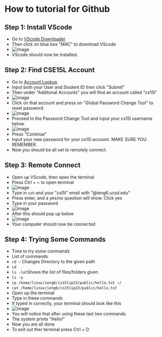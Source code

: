 # How to tutorial for Github
## Step 1: Install VScode
* Go to [VScode Downloader](https://code.visualstudio.com/download)
* Then click on blue box "MAC" to download VScode
* ![image](download.png)
* VScode should now be installed.
## Step 2: Find CSE15L Account
* Go to [Account Lookup](https://sdacs.ucsd.edu/~icc/index.php)
* Input both your User and Student ID then click "Submit"
* Then under "Additonal Accounts" you will find an account called "cs15l"
* ![image](result.png)
* Click on that account and press on "Global Password Change Tool" to reset password.
* ![image](lookup.png)
* Proceed to the Password Change Tool and input your cs15l username below.
* ![image](passwordc.png)
* Press "Continue"
* Input your new password for your cs15l account. MAKE SURE YOU REMEMBER.
* Now you should be all set to remotely connect.
## Step 3: Remote Connect
* Open up VScode, then open the terminal
* Press Ctrl + ~ to open terminal
* ![image](vscode.png)
* Type in `ssh` and your "csl5l" email with "@ieng6.ucsd.edu"
* Press enter, and a yes/no question will show. Click yes
* Type in your password
* ![image](codes.png)
* After this should pop up below
* ![image](remote.png)
* Your computer should now be connected
## Step 4: Trying Some Commands
* Time to try some commands
* List of commands
* `cd ~` Changes Directory to the given path
* `cd`
* `ls -lat`Shows the list of files/folders given
* `ls -a`
* `cp /home/linux/ieng6/cs15lsp23/public/hello.txt ~/`
* `cat /home/linux/ieng6/cs15lsp23/public/hello.txt`
* Open up the terminal 
* Type in these commands
* If typed in correctly, your terminal should look like this
* ![image]()
* You will notice that after using these last two commands
* The system prints "Hello!"
* Now you are all done
* To exit out ther terminal press Ctrl + D

 
